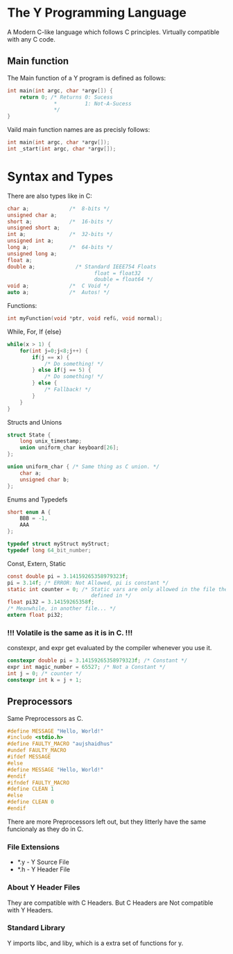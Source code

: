 # The Y Programming Language
A Modern C-like language which follows C principles. Virtually compatible with
any C code.

## Main function
The Main function of a Y program is defined as follows:
```c
int main(int argc, char *argv[]) {
    return 0; /* Returns 0: Sucess
               *         1: Not-A-Sucess
               */
}
```
Vaild main function names are as precisly follows:
```c
int main(int argc, char *argv[]);
int _start(int argc, char *argv[]);
```
# Syntax and Types

There are also types like in C:
```c
char a;             /*  8-bits */
unsigned char a;
short a;            /*  16-bits */
unsigned short a;
int a;              /*  32-bits */
unsigned int a;
long a;             /*  64-bits */
unsigned long a;
float a;
double a;             /* Standard IEEE754 Floats
                            float = float32
                            double = float64 */
void a;             /*  C Void */
auto a;             /*  Autos! */
```
Functions:

```c
int myFunction(void *ptr, void ref&, void normal);
```
While, For, If {else}
```c
while(x > 1) {
    for(int j=0;j<8;j++) {
        if(j == x) {
            /* Do something! */
        } else if(j == 5) {
            /* Do something! */
        } else {
            /* Fallback! */
        }
    }
}
```
Structs and Unions
```c
struct State {
    long unix_timestamp;
    union uniform_char keyboard[26];
};

union uniform_char { /* Same thing as C union. */
    char a;
    unsigned char b;
};
```
Enums and Typedefs
```cpp
short enum A {
    BBB = -1,
    AAA
};

typedef struct myStruct myStruct;
typedef long 64_bit_number;
```
Const, Extern, Static
```c
const double pi = 3.14159265358979323f;
pi = 3.14f; /* ERROR: Not Allowed, pi is constant */
static int counter = 0; /* Static vars are only allowed in the file they are
                           defined in */
float pi32 = 3.14159265358f;
/* Meanwhile, in another file... */
extern float pi32;
```
### !!! Volatile is the same as it is in C. !!!
constexpr, and expr get evaluated by the compiler whenever you use it.
```cpp
constexpr double pi = 3.14159265358979323f; /* Constant */
expr int magic_number = 65527; /* Not a Constant */
int j = 0; /* counter */
constexpr int k = j + 1;
```
## Preprocessors
Same Preprocessors as C.
```c
#define MESSAGE "Hello, World!"
#include <stdio.h>
#define FAULTY_MACRO "aujshaidhus"
#undef FAULTY_MACRO
#ifdef MESSAGE
#else
#define MESSAGE "Hello, World!"
#endif
#ifndef FAULTY_MACRO
#define CLEAN 1
#else
#define CLEAN 0
#endif
```
There are more Preprocessors left out, but they litterly have the same funcionaly as they do in C.

### File Extensions
* *.y - Y Source File
* *.h - Y Header File
### About Y Header Files
They are compatible with C Headers. But C Headers are Not
compatible with Y Headers.
### Standard Library
Y imports libc, and liby, which is a extra set of functions for y.

